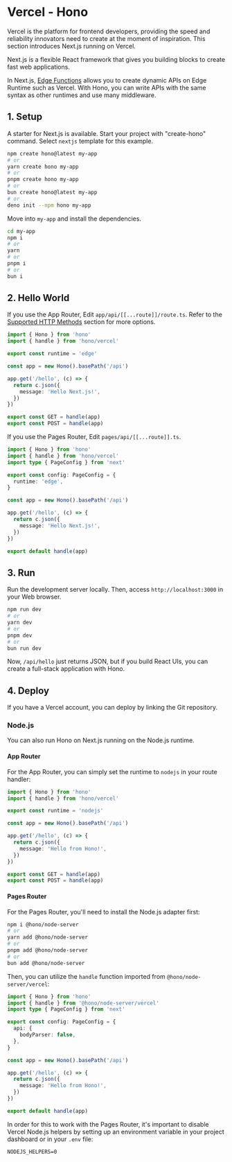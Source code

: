 # Vercel - Hono

Vercel is the platform for frontend developers, providing the speed and reliability innovators need to create at the moment of inspiration. This section introduces Next.js running on Vercel.

Next.js is a flexible React framework that gives you building blocks to create fast web applications.

In Next.js, [Edge Functions](https://vercel.com/docs/concepts/functions/edge-functions) allows you to create dynamic APIs on Edge Runtime such as Vercel. With Hono, you can write APIs with the same syntax as other runtimes and use many middleware.

## 1. Setup
A starter for Next.js is available. Start your project with "create-hono" command. Select `nextjs` template for this example.

```sh
npm create hono@latest my-app
# or
yarn create hono my-app
# or
pnpm create hono my-app
# or
bun create hono@latest my-app
# or
deno init --npm hono my-app
```

Move into `my-app` and install the dependencies.

```sh
cd my-app
npm i
# or
yarn
# or
pnpm i
# or
bun i
```

## 2. Hello World
If you use the App Router, Edit `app/api/[[...route]]/route.ts`. Refer to the [Supported HTTP Methods](https://nextjs.org/docs/app/building-your-application/routing/route-handlers#supported-http-methods) section for more options.

```ts
import { Hono } from 'hono'
import { handle } from 'hono/vercel'

export const runtime = 'edge'

const app = new Hono().basePath('/api')

app.get('/hello', (c) => {
  return c.json({
    message: 'Hello Next.js!',
  })
})

export const GET = handle(app)
export const POST = handle(app)
```

If you use the Pages Router, Edit `pages/api/[[...route]].ts`.

```ts
import { Hono } from 'hono'
import { handle } from 'hono/vercel'
import type { PageConfig } from 'next'

export const config: PageConfig = {
  runtime: 'edge',
}

const app = new Hono().basePath('/api')

app.get('/hello', (c) => {
  return c.json({
    message: 'Hello Next.js!',
  })
})

export default handle(app)
```

## 3. Run
Run the development server locally. Then, access `http://localhost:3000` in your Web browser.

```sh
npm run dev
# or
yarn dev
# or
pnpm dev
# or
bun run dev
```

Now, `/api/hello` just returns JSON, but if you build React UIs, you can create a full-stack application with Hono.

## 4. Deploy
If you have a Vercel account, you can deploy by linking the Git repository.

### Node.js
You can also run Hono on Next.js running on the Node.js runtime.

#### App Router
For the App Router, you can simply set the runtime to `nodejs` in your route handler:

```ts
import { Hono } from 'hono'
import { handle } from 'hono/vercel'

export const runtime = 'nodejs'

const app = new Hono().basePath('/api')

app.get('/hello', (c) => {
  return c.json({
    message: 'Hello from Hono!',
  })
})

export const GET = handle(app)
export const POST = handle(app)
```

#### Pages Router
For the Pages Router, you'll need to install the Node.js adapter first:

```sh
npm i @hono/node-server
# or
yarn add @hono/node-server
# or
pnpm add @hono/node-server
# or
bun add @hono/node-server
```

Then, you can utilize the `handle` function imported from `@hono/node-server/vercel`:

```ts
import { Hono } from 'hono'
import { handle } from '@hono/node-server/vercel'
import type { PageConfig } from 'next'

export const config: PageConfig = {
  api: {
    bodyParser: false,
  },
}

const app = new Hono().basePath('/api')

app.get('/hello', (c) => {
  return c.json({
    message: 'Hello from Hono!',
  })
})

export default handle(app)
```

In order for this to work with the Pages Router, it's important to disable Vercel Node.js helpers by setting up an environment variable in your project dashboard or in your `.env` file:

```text
NODEJS_HELPERS=0
```